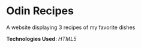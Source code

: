 <h1>Odin Recipes</h1>

A website displaying 3 recipes of my favorite dishes 

<strong>Technologies Used</strong>: <em>HTML5</em>
